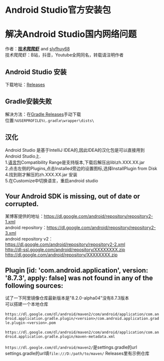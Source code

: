 # Android Studio官方安装包 
# 解决Android Studio国内网络问题


作者：**[技术爬爬虾](https://github.com/tech-shrimp/me)** and [slyfhuy68](https://github.com/slyfhuy68) <br>
技术爬爬虾：B站，抖音，Youtube全网同名，转载请注明作者<br>

## Android Studio 安装
下载地址：[Releases](https://github.com/slyfhuy68/android_studio_installer/releases)
## Gradle安装失败
解决方法：在[Gradle Releases](https://github.com/gradle/gradle-distributions/releases)手动下载<br>
位置:`%USERPROFILE%\.gradle\wrapper\dists\`
## 汉化
Android Studio 是基于IntelliJ IDEA的,因此IDEA的汉化包是可以直接用到Android Studio上.<br>
1.[语言包](https://plugins.jetbrains.com/plugin/13710-chinese-simplified-language-pack----/versions)Compatibility Range是支持版本,下载后解压出lib\zh.XXX.XX.jar <br>
2.点击左侧的Plugins,点击Installed旁边的设置图标,选择InstallPlugin from Disk <br>
4.找到刚才解压的zh.XXX.XX.jar 安装 <br>
5.在Customize中切换语言，重启android studio<br>
## Your Android SDK is missing, out of date or corrupted.
某博客提供的地址：https://dl.google.com/android/repository/repository2-1.xml<br>
android repository：https://dl.google.com/android/repository/repository2-3.xml<br>
android repository v2：https://dl.google.com/android/repository/repository2-2.xml<br>
http://dl-ssl.google.com/android/repository/XXXXXXXX.zip
http://dl.google.com/android/repository/XXXXXXXX.zip
## Plugin [id: 'com.android.application', version: '8.7.3', apply: false] was not found in any of the following sources:
试了一下阿里镜像仓库最新版本是"8.2.0-alpha04"没有8.7.3版本<br>
可以搭建一个本地仓库<br><br>
`https://dl.google.com/dl/android/maven2/com/android/application/com.android.application.gradle.plugin/<version>/com.android.application.gradle.plugin-<version>.pom`<br><br>
`https://dl.google.com/dl/android/maven2/com/android/application/com.android.application.gradle.plugin/maven-metadata.xml`<br><br>
`https://dl.google.com/dl/android/maven2/`是settings.gradle的url<br>
settings.gradle的url填`file:///D:/path/to/maven/`
Releases里有示例仓库


